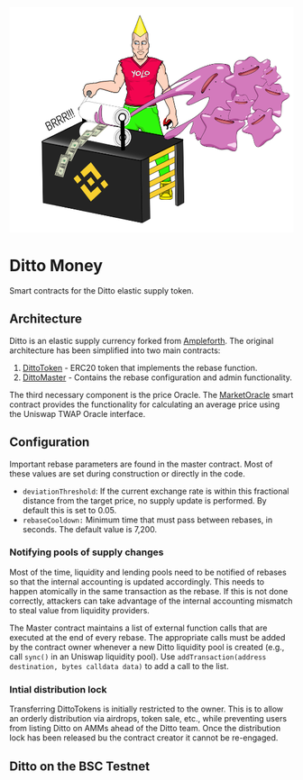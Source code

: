 <p align="center">
	<img src="static/money-printer-chad.png" height="400px"/>
</p>

# Ditto Money

Smart contracts for the Ditto elastic supply token.

## Architecture

Ditto is an elastic supply currency forked from [Ampleforth](https://www.ampleforth.org/). The original architecture has been simplified into two main contracts:

1. [DittoToken](Ditto.sol) - ERC20 token that implements the rebase function.
2. [DittoMaster](Master.sol) - Contains the rebase configuration and admin functionality.

The third necessary component is the price Oracle. The [MarketOracle](MarketOracle.sol) smart contract provides the functionality for calculating an average price using the Uniswap TWAP Oracle interface.

## Configuration

Important rebase parameters are found in the master contract. Most of these values are set during construction or directly in the code.

- `deviationThreshold`:  If the current exchange rate is within this fractional distance from the target price, no supply update is performed. By default this is set to 0.05.
- `rebaseCooldown:` Minimum time that must pass between rebases, in seconds. The default value is 7,200.

### Notifying pools of supply changes

Most of the time, liquidity and lending pools need to be notified of rebases so that the internal accounting is updated accordingly. This needs to happen atomically in the same transaction as the rebase. If this is not done correctly, attackers can take advantage of the internal accounting mismatch to steal value from liquidity providers.

The Master contract maintains a list of external function calls that are executed at the end of every rebase. The appropriate calls must be added by the contract owner whenever a new Ditto liquidity pool is created (e.g., call `sync()` in an Uniswap liquidity pool). Use `addTransaction(address destination, bytes calldata data)` to add a call to the list.

### Intial distribution lock

Transferring DittoTokens is initially restricted to the owner. This is to allow an orderly distribution via airdrops, token sale, etc., while preventing users from listing Ditto on AMMs ahead of the Ditto team. Once the distribution lock has been released bu the contract creator it cannot be re-engaged.

## Ditto on the BSC Testnet
